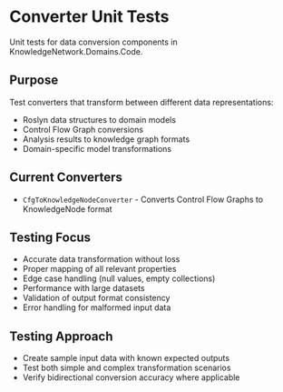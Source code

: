 # Converter Unit Tests

Unit tests for data conversion components in KnowledgeNetwork.Domains.Code.

## Purpose
Test converters that transform between different data representations:
- Roslyn data structures to domain models
- Control Flow Graph conversions
- Analysis results to knowledge graph formats
- Domain-specific model transformations

## Current Converters
- `CfgToKnowledgeNodeConverter` - Converts Control Flow Graphs to KnowledgeNode format

## Testing Focus
- Accurate data transformation without loss
- Proper mapping of all relevant properties
- Edge case handling (null values, empty collections)
- Performance with large datasets
- Validation of output format consistency
- Error handling for malformed input data

## Testing Approach
- Create sample input data with known expected outputs
- Test both simple and complex transformation scenarios
- Verify bidirectional conversion accuracy where applicable